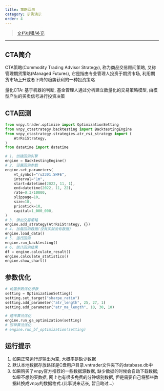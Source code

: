 ```yaml
---
title: 策略回测
category: 示例演示
order: 4
---
```


> [文档纠错/补充](https://github.com/dumengru/docs_vnpy/tree/master/docs/_docs)

---

## CTA简介
CTA策略(Commodity Trading Advisor Strategy), 称为商品交易顾问策略, 又称管理期货策略(Managed Futures), 它是指由专业管理人投资于期货市场, 利用期货市场上升或者下降的趋势获利的一种投资策略

量化CTA: 基于机器的判断, 基金管理人通过分析建立数量化的交易策略模型, 由模型产生的买卖信号进行投资决策

## CTA回测

```python
from vnpy.trader.optimize import OptimizationSetting
from vnpy_ctastrategy.backtesting import BacktestingEngine
from vnpy_ctastrategy.strategies.atr_rsi_strategy import (
    AtrRsiStrategy,
)
from datetime import datetime

# 1. 创建回测引擎
engine = BacktestingEngine()
# 2. 设置回测参数
engine.set_parameters(
    vt_symbol="ru2301.SHFE",
    interval="1m",
    start=datetime(2022, 11, 1),
    end=datetime(2022, 11, 22),
    rate=0.3/10000,
    slippage=10,
    size=10,
    pricetick=10,
    capital=1_000_000,
)
# 3. 添加交易策略
engine.add_strategy(AtrRsiStrategy, {})
# 4. 加载回测数据(没有买就没有数据)
engine.load_data()
# 5. 运行回测
engine.run_backtesting()
# 6. 统计回测结果
df = engine.calculate_result()
engine.calculate_statistics()
engine.show_chart()

```

## 参数优化
```python
# 设置参数优化参数
setting = OptimizationSetting()
setting.set_target("sharpe_ratio")
setting.add_parameter("atr_length", 25, 27, 1)
setting.add_parameter("atr_ma_length", 10, 30, 10)

# 遗传算法优化
engine.run_ga_optimization(setting)
# 穷举算法优化
# engine.run_bf_optimization(setting)
```


## 运行提示

1. 如果正常运行却输出为空, 大概率是缺少数据
2. 默认本地数据存放路径是C盘用户目录.vntrader文件夹下的database.db中
3. 如果购买了vnpy官方推荐的一些数据源数据, 缺少数据的时候会自动下载数据; 如果不想购买数据, 网上也有很多免费的分钟级别数据, 但是需要自己将那些数据转换成vnpy的数据格式.(此事说来话长, 暂且略过...)
